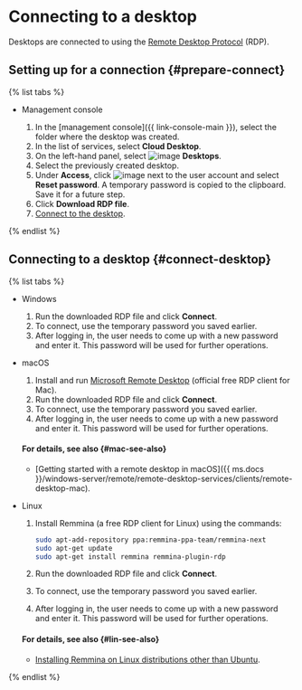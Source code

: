 # Connecting to a desktop

Desktops are connected to using the [Remote Desktop Protocol](https://en.wikipedia.org/wiki/Remote_Desktop_Protocol) (RDP).


## Setting up for a connection {#prepare-connect}

{% list tabs %}

- Management console

   1. In the [management console]({{ link-console-main }}), select the folder where the desktop was created.
   1. In the list of services, select **Cloud Desktop**.
   1. On the left-hand panel, select ![image](../../_assets/cloud-desktop/desktops.svg) **Desktops**.
   1. Select the previously created desktop.
   1. Under **Access**, click ![image](../../_assets/options.svg) next to the user account and select **Reset password**.
      A temporary password is copied to the clipboard. Save it for a future step.
   1. Click **Download RDP file**.
   1. [Connect to the desktop](#connect-desktop).

{% endlist %}


## Connecting to a desktop {#connect-desktop}

{% list tabs %}

- Windows

   1. Run the downloaded RDP file and click **Connect**.
   1. To connect, use the temporary password you saved earlier.
   1. After logging in, the user needs to come up with a new password and enter it. This password will be used for further operations.

- macOS

   1. Install and run [Microsoft Remote Desktop](https://itunes.apple.com/ru/app/microsoft-remote-desktop/id1295203466) (official free RDP client for Mac).
   1. Run the downloaded RDP file and click **Connect**.
   1. To connect, use the temporary password you saved earlier.
   1. After logging in, the user needs to come up with a new password and enter it. This password will be used for further operations.

   #### For details, see also {#mac-see-also}

   * [Getting started with a remote desktop in macOS]({{ ms.docs }}/windows-server/remote/remote-desktop-services/clients/remote-desktop-mac).

- Linux

   1. Install Remmina (a free RDP client for Linux) using the commands:

      ```bash
      sudo apt-add-repository ppa:remmina-ppa-team/remmina-next
      sudo apt-get update
      sudo apt-get install remmina remmina-plugin-rdp
      ```

   1. Run the downloaded RDP file and click **Connect**.
   1. To connect, use the temporary password you saved earlier.
   1. After logging in, the user needs to come up with a new password and enter it. This password will be used for further operations.

   #### For details, see also {#lin-see-also}

   * [Installing Remmina on Linux distributions other than Ubuntu](https://remmina.org/how-to-install-remmina/).

{% endlist %}